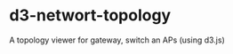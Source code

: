 d3-networt-topology
===================

A topology viewer for gateway, switch an APs (using d3.js)
